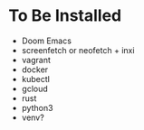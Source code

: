 # To Be Installed

* Doom Emacs
* screenfetch or neofetch + inxi
* vagrant
* docker
* kubectl
* gcloud
* rust
* python3
* venv?
